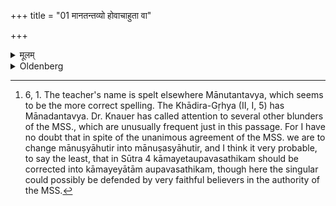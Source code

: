 +++
title = "01 मानतन्तव्यो होवाचाहुता वा"

+++

<details><summary>मूलम्</summary>

मानतन्तव्यो होवाचाहुता वा एतस्य मानुष्याहुतिर्भवति य औपवसथिकं नाश्नाति १
</details>

<details><summary>Oldenberg</summary>

1. [^1]  Thus has spoken Mānatantavya: 'Unoffered indeed becomes the offering of a man who does not eat fast-day food.


[^1]:  6, 1. The teacher's name is spelt elsewhere Mānutantavya, which seems to be the more correct spelling. The Khādira-Gṛhya (II, I, 5) has Mānadantavya. Dr. Knauer has called attention to several other blunders of the MSS., which are unusually frequent just in this passage. For I have no doubt that in spite of the unanimous agreement of the MSS. we are to change mānuṣyāhutir into mānuṣasyāhutir, and I think it very probable, to say the least, that in Sūtra 4 kāmayetaupavasathikam should be corrected into kāmayeyātām aupavasathikam, though here the singular could possibly be defended by very faithful believers in the authority of the MSS.
</details>

